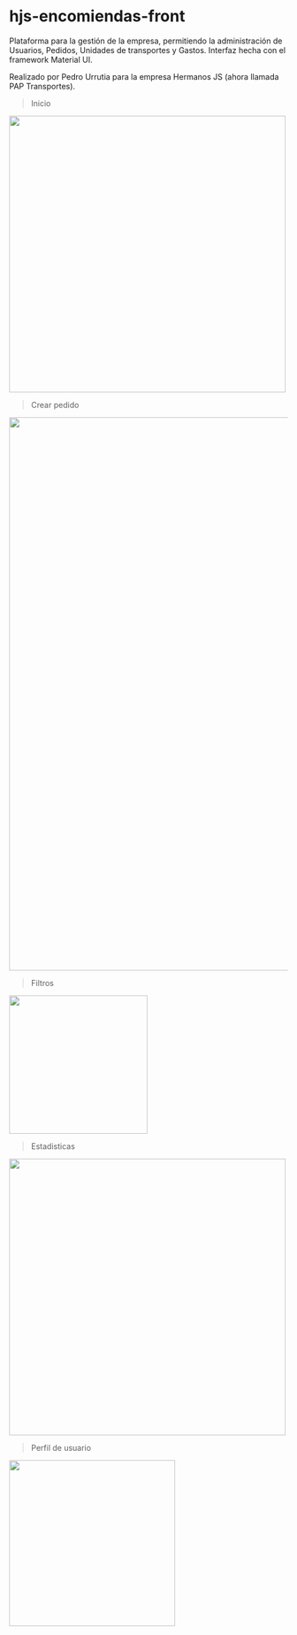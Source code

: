 # hjs-encomiendas-front
Plataforma para la gestión de la empresa, permitiendo la administración de Usuarios, Pedidos, Unidades de transportes y Gastos.
Interfaz hecha con el framework Material UI.

Realizado por Pedro Urrutia para la empresa Hermanos JS (ahora llamada PAP Transportes).

> Inicio
<img src="https://imgur.com/F7lIlyM.png" height="500">

> Crear pedido
<img src="https://imgur.com/yZGQogT.png" height="1000">

> Filtros
<img src="https://imgur.com/aUjk9Ad.png" height="250">

> Estadisticas
<img src="https://imgur.com/0F4PcDW.png" height="500">

> Perfil de usuario
<img src="https://imgur.com/qKsuw3f.png" height="300">
